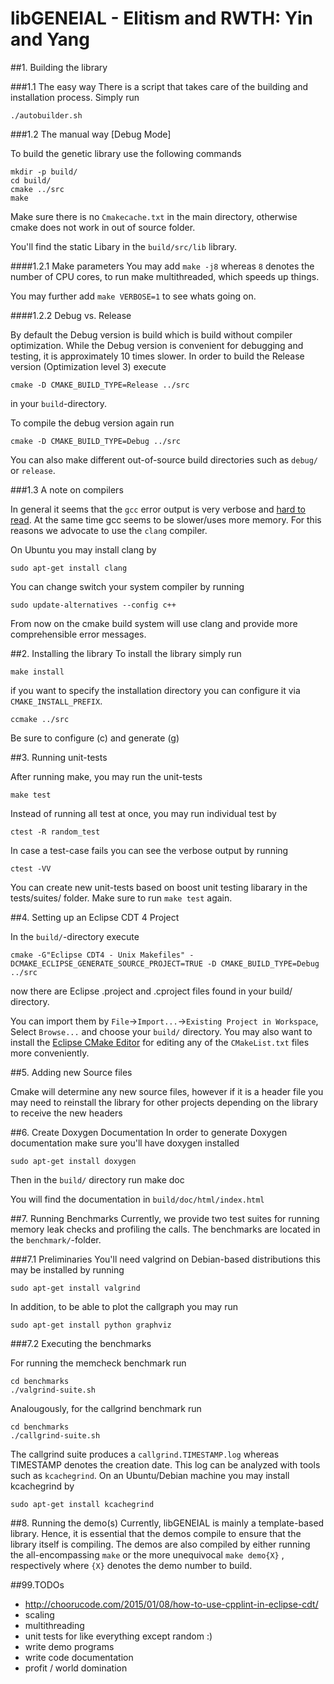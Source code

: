 <!---
This file uses markdown syntax, adhere when fiddling!
http://en.wikipedia.org/wiki/Markdown
-->

libGENEIAL - Elitism and RWTH: Yin and Yang
===========================================


##1. Building the library

###1.1 The easy way
There is a script that takes care of the building and installation process.
Simply run

    ./autobuilder.sh 

###1.2 The manual way [Debug Mode]

To build the genetic library use the following commands

    mkdir -p build/
    cd build/
    cmake ../src
    make

Make sure there is no `Cmakecache.txt` in the main directory, otherwise cmake does not work in out of source folder.

You'll find the static Libary in the `build/src/lib` library.

####1.2.1 Make parameters
You may add `make -j8` whereas `8` denotes the number of CPU cores, to run make multithreaded, which speeds up things.

You may further add `make VERBOSE=1` to see whats going on.

####1.2.2 Debug vs. Release

By default the Debug version is build which is build without compiler optimization. While the Debug version is convenient for debugging and testing, it is approximately 10 times slower. In order to build the Release version (Optimization level 3) execute 

    cmake -D CMAKE_BUILD_TYPE=Release ../src

in your `build`-directory.

To compile the debug version again run

    cmake -D CMAKE_BUILD_TYPE=Debug ../src

You can also make different out-of-source build directories such as `debug/` or `release`.

###1.3 A note on compilers

In general it seems that the `gcc` error output is very verbose and [hard to read](http://clang.llvm.org/diagnostics.html). At the same time gcc seems to be slower/uses more memory.
For this reasons we advocate to use the `clang` compiler.

On Ubuntu you may install clang by 

    sudo apt-get install clang

You can change switch your system compiler by running

    sudo update-alternatives --config c++

From now on the cmake build system will use clang and provide more comprehensible error messages.

##2. Installing the library
To install the library simply run

    make install

if you want to specify the installation directory you can configure it via `CMAKE_INSTALL_PREFIX`.
    
    ccmake ../src

Be sure to configure (c) and generate (g) 

##3. Running unit-tests

After running make, you may run the unit-tests

    make test

Instead of running all test at once, you may run individual test by 

    ctest -R random_test

In case a test-case fails you can see the verbose output by running

    ctest -VV
    
You can create new unit-tests based on boost unit testing libarary in the tests/suites/ folder. Make sure to run `make test` again.

##4. Setting up an Eclipse CDT 4 Project

In the `build/`-directory execute

    cmake -G"Eclipse CDT4 - Unix Makefiles" -DCMAKE_ECLIPSE_GENERATE_SOURCE_PROJECT=TRUE -D CMAKE_BUILD_TYPE=Debug ../src

now there are Eclipse .project and .cproject files found in your build/ directory.

You can import them by `File`->`Import...`->`Existing Project in Workspace`, Select `Browse...` and choose your `build/` directory.
You may also want to install the [Eclipse CMake Editor](http://www.cthing.com/CMakeEd.asp) for editing any of the `CMakeList.txt` 
files more conveniently.


##5. Adding new Source files

Cmake will determine any new source files, however if it is a header file you may need to reinstall the library for other 
projects depending on the library to receive the new headers

##6. Create Doxygen Documentation
In order to generate Doxygen documentation make sure you'll have doxygen installed

    sudo apt-get install doxygen

Then in the `build/` directory run
    make doc

You will find the documentation in `build/doc/html/index.html`



##7. Running Benchmarks
Currently, we provide two test suites for running memory leak checks and profiling the calls.
The benchmarks are located in the `benchmark/`-folder.

###7.1 Preliminaries
You'll need valgrind on Debian-based distributions this may be installed by running
    
    sudo apt-get install valgrind

In addition, to be able to plot the callgraph you may run

    sudo apt-get install python graphviz

###7.2 Executing the benchmarks

For running the memcheck benchmark run 

    cd benchmarks
    ./valgrind-suite.sh

Analougously, for the callgrind benchmark run

    cd benchmarks
    ./callgrind-suite.sh

The callgrind suite produces a `callgrind.TIMESTAMP.log` whereas TIMESTAMP denotes the creation date. This log can be analyzed with tools such as `kcachegrind`. 
On an Ubuntu/Debian machine you may install kcachegrind by  

    sudo apt-get install kcachegrind

##8. Running the demo(s)
Currently, libGENEIAL is mainly a template-based library. Hence, it is essential that the demos compile to ensure 
that the library itself is compiling.
The demos are also compiled by either running the all-encompassing `make` or the more unequivocal `make demo{X}` , respectively where `{X}` denotes the demo number to build.


##99.TODOs
* http://choorucode.com/2015/01/08/how-to-use-cpplint-in-eclipse-cdt/
* scaling
* multithreading 
* unit tests for like everything except random :)
* write demo programs
* write code documentation
* profit / world domination
